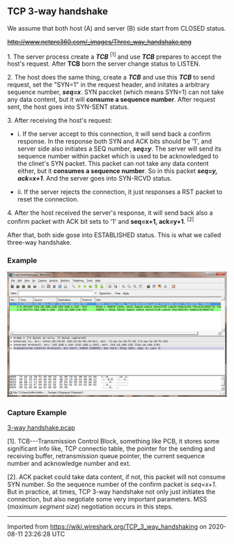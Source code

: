 ## TCP 3-way handshake

We assume that both host (A) and server (B) side start from CLOSED status.

~~http://www.netpro360.com/_images/Three_way_handshake.png~~  

1\. The server process create a ***TCB*** <sup>\[1\]</sup> and use ***TCB*** prepares to accept the host's request. After **TCB** born the server change status to LISTEN.

2\. The host does the same thing, create a ***TCB*** and use this ***TCB*** to send request, set the "SYN=1" in the request header, and initates a arbitrary sequence number, ***seq=x***. SYN paccket (which means SYN=1) can not take any data content, but it will **<span class="u">consume a sequence number</span>**. After request sent, the host goes into SYN-SENT status.

3\. After receiving the host's request:

  - i. If the server accept to this connection, it will send back a confirm response. In the response both SYN and ACK bits should be '1', and server side also initiates a SEQ number, ***seq=y***. The server will send its sequence number within packet which is used to be acknowledged to the clinet's SYN packet. This packet can not take any data content either, but it **<span class="u">consumes a </span><span class="u">sequence </span><span class="u">number</span>**. So in this packet ***seq=y, ack=x+1***. And the server goes into SYN-RCVD status.

  - ii. If the server rejects the connection, it just responses a RST packet to reset the connection.

4\. After the host received the server's response, it will send back also a confirm packet with ACK bit sets to '1' and **seq=x+1, ack=y+1**. <sup>\[2\]</sup>

After that, both side gose into ESTABLISHED status. This is what we called three-way handshake.

### Example

![3-way handshake.png](uploads/__moin_import__/attachments/TCP_3_way_handshaking/3-way-handshake.png "3-way handshake.png")

### Capture Example

[3-way handshake.pcap](uploads/__moin_import__/attachments/TCP_3_way_handshaking/3-way-handshake.pcap)

\[1\]. TCB---Transmission Control Block, something like PCB, it stores some significant info like, TCP connectio table, the pointer for the sending and receiving buffer, retransmission queue pointer, the current sequence number and acknowledge number and ext.

\[2\]. ACK packet could take data content, if not, this packet will not consume SYN number. So the sequence number of the confirm packet is *seq=x+1*. But in practice, at times, TCP 3-way handshake not only just initiates the connection, but also negotiate some very important parameters. MSS (*maximum segment size*) negotiation occurs in this steps.

---

Imported from https://wiki.wireshark.org/TCP_3_way_handshaking on 2020-08-11 23:26:28 UTC
